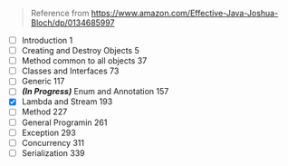 > Reference from https://www.amazon.com/Effective-Java-Joshua-Bloch/dp/0134685997

- [ ] Introduction 1
- [ ] Creating and Destroy Objects 5
- [ ] Method common to all objects 37
- [ ] Classes and Interfaces 73
- [ ] Generic 117
- [ ] _**(In Progress)**_ Enum and Annotation 157
- [x]  Lambda and Stream 193
- [ ] Method 227
- [ ] General Programin 261
- [ ] Exception 293
- [ ] Concurrency 311
- [ ] Serialization 339

<!--stackedit_data:
eyJoaXN0b3J5IjpbLTYzMjI0NTU0OCwxNDk4MDY4MjMzLC0xNz
kwMjQ1Njg1XX0=
-->